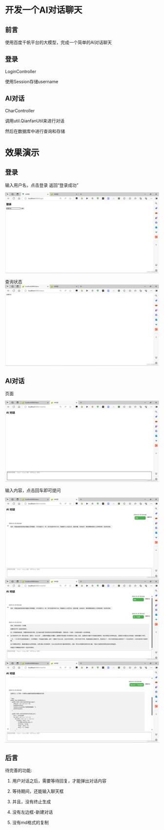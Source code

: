# 开发一个AI对话聊天

## 前言

使用百度千帆平台的大模型，完成一个简单的AI对话聊天

## 登录

LoginController

使用Session存储username


## AI对话

CharController

调用util.QianfanUtil来进行对话

然后在数据库中进行查询和存储



# 效果演示

## 登录


输入用户名，点击登录
返回“登录成功”

<img src="image/登录1.png">

查询状态
<img src="image/登录2.png">


## AI对话

页面

<img src="image/对话1.png">

输入内容，点击回车即可提问

<img src="image/对话2.png">

<img src="image/对话3.png">

<img src="image/对话4.png">


## 后言

待完善的功能:

1. 用户对话之后，需要等待回复，才能弹出对话内容

2. 等待期间，还能输入聊天框

3. 并且，没有终止生成

4. 没有左边框-新建对话

5. 没有md格式的复制

